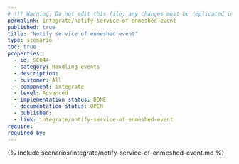 ```yaml
---
# !!! Warning: Do not edit this file; any changes must be replicated in Excel !!!
permalink: integrate/notify-service-of-enmeshed-event
published: true
title: "Notify service of enmeshed event"
type: scenario
toc: true
properties:
  - id: SC044
  - category: Handling events
  - description:
  - customer: All
  - component: integrate
  - level: Advanced
  - implementation status: DONE
  - documentation status: OPEN
  - published:
  - link: integrate/notify-service-of-enmeshed-event
require:
required_by:
---
```


{% include scenarios/integrate/notify-service-of-enmeshed-event.md %}
